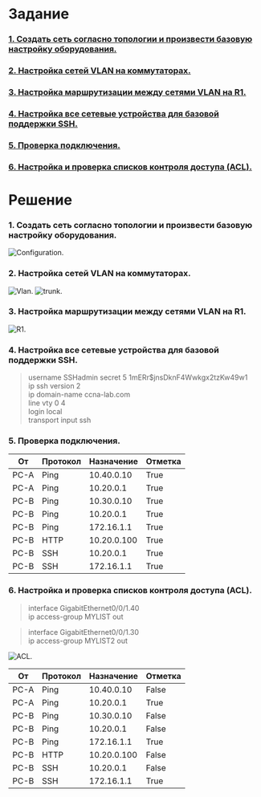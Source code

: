 # Задание
### [1. Создать сеть согласно топологии и произвести базовую настройку оборудования.](#1)
### [2. Настройка сетей VLAN на коммутаторах.](#2)
### [3. Настройка маршрутизации между сетями VLAN на R1.](#3)
### [4. Настройка все сетевые устройства для базовой поддержки SSH.](#4)
### [5. Проверка подключения.](#5)  
### [6. Настройка и проверка списков контроля доступа (ACL).](#6)  

# Решение   
### <a name="1"> 1. Создать сеть согласно топологии и произвести базовую настройку оборудования.</a>  

<image src="./scheme.PNG" alt="Configuration.">  
  

### <a name="2"> 2. Настройка сетей VLAN на коммутаторах.</a>  

<image src="./vlan.PNG" alt="Vlan.">  

<image src="./trunk.PNG" alt="trunk.">  

### <a name="3"> 3. Настройка маршрутизации между сетями VLAN на R1.</a>  

<image src="./r1.PNG" alt="R1.">  

### <a name="4"> 4. Настройка все сетевые устройства для базовой поддержки SSH.</a>  

> username SSHadmin secret 5 $1$mERr$jnsDknF4Wwkgx2tzKw49w1  
> ip ssh version 2  
> ip domain-name ccna-lab.com  
> line vty 0 4  
> login local  
> transport input ssh  

### <a name="5"> 5. Проверка подключения.</a>  

| От | Протокол | Назначение | Отметка |
|----------|----------|----------|----------|
| PC-A | Ping | 10.40.0.10 | True |
| PC-A | Ping | 10.20.0.1 | True |
| PC-B | Ping | 10.30.0.10 | True |
| PC-B | Ping | 10.20.0.1 | True |
| PC-B | Ping | 172.16.1.1 | True |
| PC-B | HTTP | 10.20.0.100 | True |
| PC-B | SSH | 10.20.0.1 | True |
| PC-B | SSH | 172.16.1.1 | True |  

### <a name="6"> 6. Настройка и проверка списков контроля доступа (ACL).</a>  

  > interface GigabitEthernet0/0/1.40  
  > ip access-group MYLIST out

  > interface GigabitEthernet0/0/1.30  
  > ip access-group MYLIST2 out  

<image src="./ACL3.PNG" alt="ACL.">  

| От | Протокол | Назначение | Отметка |
|----------|----------|----------|----------|
| PC-A | Ping | 10.40.0.10 | False |
| PC-A | Ping | 10.20.0.1 | True |
| PC-B | Ping | 10.30.0.10 | False |
| PC-B | Ping | 10.20.0.1 | False |
| PC-B | Ping | 172.16.1.1 | True |
| PC-B | HTTP | 10.20.0.100 | False |
| PC-B | SSH | 10.20.0.1 | False |
| PC-B | SSH | 172.16.1.1 | True |  

